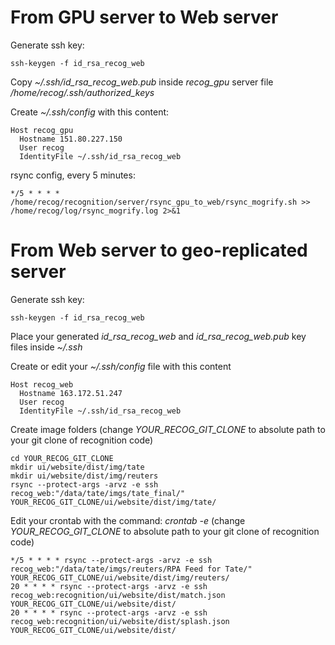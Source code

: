 # From GPU server to Web server

Generate ssh key:

```
ssh-keygen -f id_rsa_recog_web
```

Copy *~/.ssh/id_rsa_recog_web.pub* inside *recog_gpu* server file */home/recog/.ssh/authorized_keys*

Create *~/.ssh/config* with this content:

```
Host recog_gpu
  Hostname 151.80.227.150
  User recog
  IdentityFile ~/.ssh/id_rsa_recog_web
```

rsync config, every 5 minutes:

```
*/5 * * * * /home/recog/recognition/server/rsync_gpu_to_web/rsync_mogrify.sh >> /home/recog/log/rsync_mogrify.log 2>&1
```

# From Web server to geo-replicated server

Generate ssh key:

```
ssh-keygen -f id_rsa_recog_web
```

Place your generated *id_rsa_recog_web* and *id_rsa_recog_web.pub* key files inside *~/.ssh*

Create or edit your *~/.ssh/config* file with this content

```
Host recog_web
  Hostname 163.172.51.247
  User recog
  IdentityFile ~/.ssh/id_rsa_recog_web
```

Create image folders (change *YOUR_RECOG_GIT_CLONE* to absolute path to your git clone of recognition code)

```
cd YOUR_RECOG_GIT_CLONE
mkdir ui/website/dist/img/tate
mkdir ui/website/dist/img/reuters
rsync --protect-args -arvz -e ssh
recog_web:"/data/tate/imgs/tate_final/"
YOUR_RECOG_GIT_CLONE/ui/website/dist/img/tate/
```

Edit your crontab with the command: *crontab -e* (change *YOUR_RECOG_GIT_CLONE* to absolute path to your git clone of recognition code)

```
*/5 * * * * rsync --protect-args -arvz -e ssh recog_web:"/data/tate/imgs/reuters/RPA Feed for Tate/" YOUR_RECOG_GIT_CLONE/ui/website/dist/img/reuters/
20 * * * * rsync --protect-args -arvz -e ssh recog_web:recognition/ui/website/dist/match.json YOUR_RECOG_GIT_CLONE/ui/website/dist/
20 * * * * rsync --protect-args -arvz -e ssh recog_web:recognition/ui/website/dist/splash.json YOUR_RECOG_GIT_CLONE/ui/website/dist/
```
